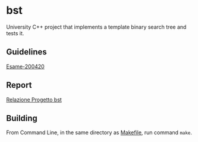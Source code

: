 # bst
University C++ project that implements a template binary search tree and tests it.

## Guidelines
[Esame-200420](Esame-200420.pdf)

## Report
[Relazione Progetto bst](bst/Relazione_Progetto_bst.pdf)

## Building
From Command Line, in the same directory as [Makefile](bst/Makefile), run command `make`.
